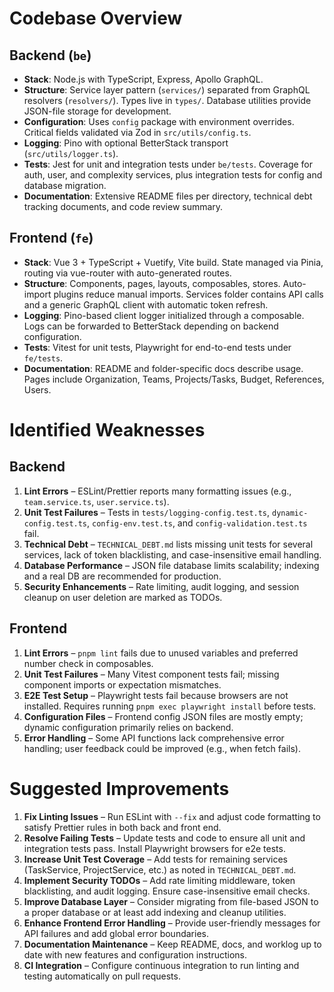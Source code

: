 # Codebase Overview

## Backend (`be`)
- **Stack**: Node.js with TypeScript, Express, Apollo GraphQL.
- **Structure**: Service layer pattern (`services/`) separated from GraphQL resolvers (`resolvers/`). Types live in `types/`. Database utilities provide JSON-file storage for development.
- **Configuration**: Uses `config` package with environment overrides. Critical fields validated via Zod in `src/utils/config.ts`.
- **Logging**: Pino with optional BetterStack transport (`src/utils/logger.ts`).
- **Tests**: Jest for unit and integration tests under `be/tests`. Coverage for auth, user, and complexity services, plus integration tests for config and database migration.
- **Documentation**: Extensive README files per directory, technical debt tracking documents, and code review summary.

## Frontend (`fe`)
- **Stack**: Vue 3 + TypeScript + Vuetify, Vite build. State managed via Pinia, routing via vue-router with auto-generated routes.
- **Structure**: Components, pages, layouts, composables, stores. Auto-import plugins reduce manual imports. Services folder contains API calls and a generic GraphQL client with automatic token refresh.
- **Logging**: Pino-based client logger initialized through a composable. Logs can be forwarded to BetterStack depending on backend configuration.
- **Tests**: Vitest for unit tests, Playwright for end-to-end tests under `fe/tests`.
- **Documentation**: README and folder-specific docs describe usage. Pages include Organization, Teams, Projects/Tasks, Budget, References, Users.

# Identified Weaknesses

## Backend
1. **Lint Errors** – ESLint/Prettier reports many formatting issues (e.g., `team.service.ts`, `user.service.ts`).
2. **Unit Test Failures** – Tests in `tests/logging-config.test.ts`, `dynamic-config.test.ts`, `config-env.test.ts`, and `config-validation.test.ts` fail.
3. **Technical Debt** – `TECHNICAL_DEBT.md` lists missing unit tests for several services, lack of token blacklisting, and case-insensitive email handling.
4. **Database Performance** – JSON file database limits scalability; indexing and a real DB are recommended for production.
5. **Security Enhancements** – Rate limiting, audit logging, and session cleanup on user deletion are marked as TODOs.

## Frontend
1. **Lint Errors** – `pnpm lint` fails due to unused variables and preferred number check in composables.
2. **Unit Test Failures** – Many Vitest component tests fail; missing component imports or expectation mismatches.
3. **E2E Test Setup** – Playwright tests fail because browsers are not installed. Requires running `pnpm exec playwright install` before tests.
4. **Configuration Files** – Frontend config JSON files are mostly empty; dynamic configuration primarily relies on backend.
5. **Error Handling** – Some API functions lack comprehensive error handling; user feedback could be improved (e.g., when fetch fails).

# Suggested Improvements

1. **Fix Linting Issues** – Run ESLint with `--fix` and adjust code formatting to satisfy Prettier rules in both back and front end.
2. **Resolve Failing Tests** – Update tests and code to ensure all unit and integration tests pass. Install Playwright browsers for e2e tests.
3. **Increase Unit Test Coverage** – Add tests for remaining services (TaskService, ProjectService, etc.) as noted in `TECHNICAL_DEBT.md`.
4. **Implement Security TODOs** – Add rate limiting middleware, token blacklisting, and audit logging. Ensure case-insensitive email checks.
5. **Improve Database Layer** – Consider migrating from file-based JSON to a proper database or at least add indexing and cleanup utilities.
6. **Enhance Frontend Error Handling** – Provide user-friendly messages for API failures and add global error boundaries.
7. **Documentation Maintenance** – Keep README, docs, and worklog up to date with new features and configuration instructions.
8. **CI Integration** – Configure continuous integration to run linting and testing automatically on pull requests.


